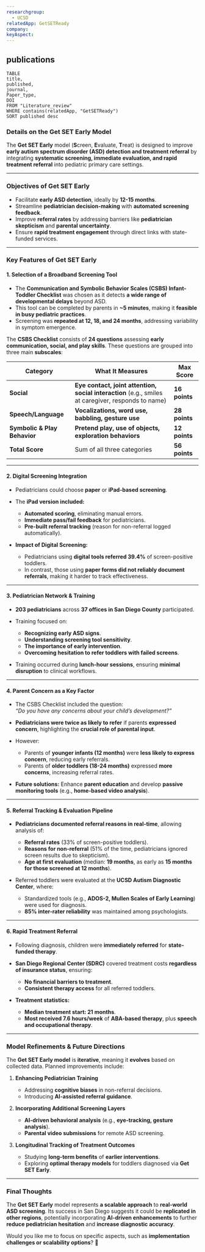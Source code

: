 ```yaml
---
researchgroup:
  - UCSD
relatedApp: GetSETReady
company:
keyAspect:
---
```

## publications

```dataview 
TABLE 
title, 
published,
journal,
Paper_type,
DOI
FROM "Literature_review"
WHERE contains(relatedApp, "GetSETReady")
SORT published desc 
```
### Details on the Get SET Early Model

The **Get SET Early** model (**S**creen, **E**valuate, **T**reat) is designed to improve **early autism spectrum disorder (ASD) detection and treatment referral** by integrating **systematic screening, immediate evaluation, and rapid treatment referral** into pediatric primary care settings.

---

### Objectives of Get SET Early

- Facilitate **early ASD detection**, ideally by **12-15 months**.
- Streamline **pediatrician decision-making** with **automated screening feedback**.
- Improve **referral rates** by addressing barriers like **pediatrician skepticism** and **parental uncertainty**.
- Ensure **rapid treatment engagement** through direct links with state-funded services.

---

### Key Features of Get SET Early

#### 1. Selection of a Broadband Screening Tool

- The **Communication and Symbolic Behavior Scales (CSBS) Infant-Toddler Checklist** was chosen as it detects **a wide range of developmental delays** beyond ASD.
- This tool can be completed by parents in **~5 minutes**, making it **feasible in busy pediatric practices**.
- Screening was **repeated at 12, 18, and 24 months**, addressing variability in symptom emergence.

The **CSBS Checklist** consists of **24 questions** assessing **early communication, social, and play skills**. These questions are grouped into three main **subscales**:

| **Category**                 | **What It Measures**                                                                               | **Max Score** |
| ---------------------------- | -------------------------------------------------------------------------------------------------- | ------------- |
| **Social**                   | **Eye contact, joint attention, social interaction** (e.g., smiles at caregiver, responds to name) | **16 points** |
| **Speech/Language**          | **Vocalizations, word use, babbling, gesture use**                                                 | **28 points** |
| **Symbolic & Play Behavior** | **Pretend play, use of objects, exploration behaviors**                                            | **12 points** |
| **Total Score**              | Sum of all three categories                                                                        | **56 points** |

---

#### 2. Digital Screening Integration

- Pediatricians could choose **paper** or **iPad-based screening**.
    
- The **iPad version included:**
    
    - **Automated scoring**, eliminating manual errors.
    - **Immediate pass/fail feedback** for pediatricians.
    - **Pre-built referral tracking** (reason for non-referral logged automatically).
- **Impact of Digital Screening:**
    
    - Pediatricians using **digital tools referred 39.4%** of screen-positive toddlers.
    - In contrast, those using **paper forms did not reliably document referrals**, making it harder to track effectiveness.

---

#### 3. Pediatrician Network & Training

- **203 pediatricians** across **37 offices in San Diego County** participated.
    
- Training focused on:
    
    - **Recognizing early ASD signs**.
    - **Understanding screening tool sensitivity**.
    - **The importance of early intervention**.
    - **Overcoming hesitation to refer toddlers with failed screens**.
- Training occurred during **lunch-hour sessions**, ensuring **minimal disruption** to clinical workflows.
    

---

#### 4. Parent Concern as a Key Factor

- The CSBS Checklist included the question:  
    _“Do you have any concerns about your child’s development?”_
    
- **Pediatricians were twice as likely to refer** if parents **expressed concern**, highlighting the **crucial role of parental input**.
    
- However:
    
    - Parents of **younger infants (12 months)** were **less likely to express concern**, reducing early referrals.
    - Parents of **older toddlers (18-24 months)** expressed **more concerns**, increasing referral rates.
- **Future solutions:** Enhance **parent education** and develop **passive monitoring tools** (e.g., **home-based video analysis**).
    

---

#### 5. Referral Tracking & Evaluation Pipeline

- **Pediatricians documented referral reasons in real-time**, allowing analysis of:
    
    - **Referral rates** (33% of screen-positive toddlers).
    - **Reasons for non-referral** (51% of the time, pediatricians ignored screen results due to skepticism).
    - **Age at first evaluation** (median: **19 months**, as early as **15 months for those screened at 12 months**).
- Referred toddlers were evaluated at the **UCSD Autism Diagnostic Center**, where:
    
    - Standardized tools (e.g., **ADOS-2, Mullen Scales of Early Learning**) were used for diagnosis.
    - **85% inter-rater reliability** was maintained among psychologists.

---

#### 6. Rapid Treatment Referral

- Following diagnosis, children were **immediately referred** for **state-funded therapy**.
    
- **San Diego Regional Center (SDRC)** covered treatment costs **regardless of insurance status**, ensuring:
    
    - **No financial barriers to treatment**.
    - **Consistent therapy access** for all referred toddlers.
- **Treatment statistics:**
    
    - **Median treatment start: 21 months**.
    - **Most received 7.6 hours/week** of **ABA-based therapy**, plus **speech and occupational therapy**.

---

### Model Refinements & Future Directions

The **Get SET Early model** is **iterative**, meaning it **evolves** based on collected data. Planned improvements include:

1. **Enhancing Pediatrician Training**
    
    - Addressing **cognitive biases** in non-referral decisions.
    - Introducing **AI-assisted referral guidance**.
2. **Incorporating Additional Screening Layers**
    
    - **AI-driven behavioral analysis** (e.g., **eye-tracking, gesture analysis**).
    - **Parental video submissions** for remote ASD screening.
3. **Longitudinal Tracking of Treatment Outcomes**
    
    - Studying **long-term benefits** of **earlier interventions**.
    - Exploring **optimal therapy models** for toddlers diagnosed via **Get SET Early**.

---

### Final Thoughts

The **Get SET Early** model represents **a scalable approach** to **real-world ASD screening**. Its success in San Diego suggests it could be **replicated in other regions**, potentially incorporating **AI-driven enhancements** to further **reduce pediatrician hesitation** and **increase diagnostic accuracy**.

Would you like me to focus on specific aspects, such as **implementation challenges or scalability options**? 🚀